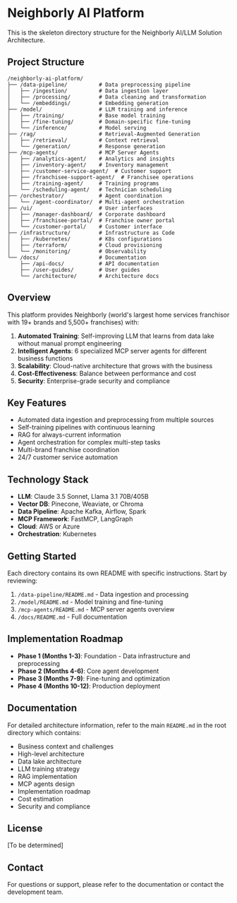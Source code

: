 # Neighborly AI Platform

This is the skeleton directory structure for the Neighborly AI/LLM Solution Architecture.

## Project Structure

```
/neighborly-ai-platform/
├── /data-pipeline/          # Data preprocessing pipeline
│   ├── /ingestion/          # Data ingestion layer
│   ├── /processing/         # Data cleaning and transformation
│   └── /embeddings/         # Embedding generation
├── /model/                  # LLM training and inference
│   ├── /training/           # Base model training
│   ├── /fine-tuning/        # Domain-specific fine-tuning
│   └── /inference/          # Model serving
├── /rag/                    # Retrieval-Augmented Generation
│   ├── /retrieval/          # Context retrieval
│   └── /generation/         # Response generation
├── /mcp-agents/             # MCP Server Agents
│   ├── /analytics-agent/    # Analytics and insights
│   ├── /inventory-agent/    # Inventory management
│   ├── /customer-service-agent/  # Customer support
│   ├── /franchisee-support-agent/  # Franchisee operations
│   ├── /training-agent/     # Training programs
│   └── /scheduling-agent/   # Technician scheduling
├── /orchestrator/           # Agent coordination
│   └── /agent-coordinator/  # Multi-agent orchestration
├── /ui/                     # User interfaces
│   ├── /manager-dashboard/  # Corporate dashboard
│   ├── /franchisee-portal/  # Franchise owner portal
│   └── /customer-portal/    # Customer interface
├── /infrastructure/         # Infrastructure as Code
│   ├── /kubernetes/         # K8s configurations
│   ├── /terraform/          # Cloud provisioning
│   └── /monitoring/         # Observability
└── /docs/                   # Documentation
    ├── /api-docs/           # API documentation
    ├── /user-guides/        # User guides
    └── /architecture/       # Architecture docs
```

## Overview

This platform provides Neighborly (world's largest home services franchisor with 19+ brands and 5,500+ franchises) with:

1. **Automated Training**: Self-improving LLM that learns from data lake without manual prompt engineering
2. **Intelligent Agents**: 6 specialized MCP server agents for different business functions
3. **Scalability**: Cloud-native architecture that grows with the business
4. **Cost-Effectiveness**: Balance between performance and cost
5. **Security**: Enterprise-grade security and compliance

## Key Features

- Automated data ingestion and preprocessing from multiple sources
- Self-training pipelines with continuous learning
- RAG for always-current information
- Agent orchestration for complex multi-step tasks
- Multi-brand franchise coordination
- 24/7 customer service automation

## Technology Stack

- **LLM**: Claude 3.5 Sonnet, Llama 3.1 70B/405B
- **Vector DB**: Pinecone, Weaviate, or Chroma
- **Data Pipeline**: Apache Kafka, Airflow, Spark
- **MCP Framework**: FastMCP, LangGraph
- **Cloud**: AWS or Azure
- **Orchestration**: Kubernetes

## Getting Started

Each directory contains its own README with specific instructions. Start by reviewing:

1. `/data-pipeline/README.md` - Data ingestion and processing
2. `/model/README.md` - Model training and fine-tuning
3. `/mcp-agents/README.md` - MCP server agents overview
4. `/docs/README.md` - Full documentation

## Implementation Roadmap

- **Phase 1 (Months 1-3)**: Foundation - Data infrastructure and preprocessing
- **Phase 2 (Months 4-6)**: Core agent development
- **Phase 3 (Months 7-9)**: Fine-tuning and optimization
- **Phase 4 (Months 10-12)**: Production deployment

## Documentation

For detailed architecture information, refer to the main `README.md` in the root directory which contains:
- Business context and challenges
- High-level architecture
- Data lake architecture
- LLM training strategy
- RAG implementation
- MCP agents design
- Implementation roadmap
- Cost estimation
- Security and compliance

## License

[To be determined]

## Contact

For questions or support, please refer to the documentation or contact the development team.

